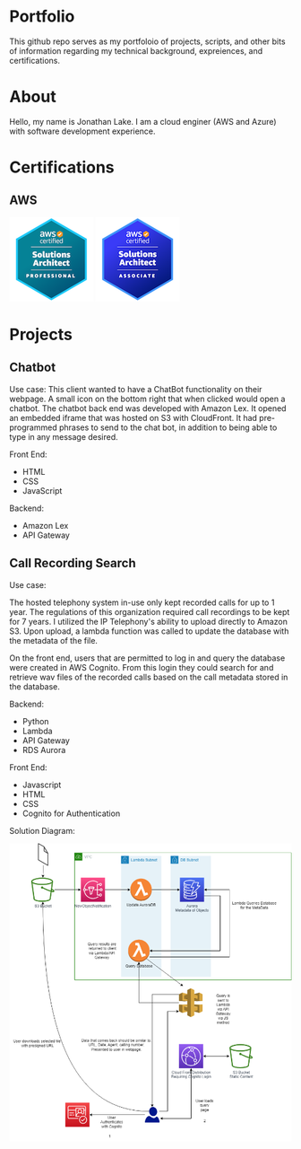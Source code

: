 # Portfolio
This github repo serves as my portfoloio of projects, scripts, and other bits of information regarding my technical background, expreiences, and certifications.

# About
Hello, my name is Jonathan Lake. I am a cloud enginer (AWS and Azure) with software development experience. 

# Certifications
## AWS
![aws-certified-solutions-architect-professional 150x150](/images/aws-certified-solutions-architect-professional-150x150.png) ![aws-certified-solutions-architect-associate](/images/aws-certified-solutions-architect-associate-150x150.png)

# Projects

## Chatbot
Use case:
This client wanted to have a ChatBot functionality on their webpage. A small icon on the bottom right that when clicked would open a chatbot. The chatbot back end was developed with Amazon Lex.
It opened an embedded iframe that was hosted on S3 with CloudFront.
It had pre-programmed phrases to send to the chat bot, in addition to being able to type in any message desired.

Front End:
* HTML
* CSS
* JavaScript

Backend: 
* Amazon Lex
* API Gateway

## Call Recording Search
Use case:

The hosted telephony system in-use only kept recorded calls for up to 1 year. The regulations of this organization required call recordings to be kept for 7 years.
I utilized the IP Telephony's ability to upload directly to Amazon S3. Upon upload, a lambda function was called to update the database with the metadata of the file.

On the front end, users that are permitted to log in and query the database were created in AWS Cognito. From this login they could search for and retrieve wav files of the recorded calls based on the call metadata stored in the database. 

Backend:
* Python
* Lambda
* API Gateway
* RDS Aurora

Front End: 
* Javascript
* HTML
* CSS
* Cognito for Authentication

Solution Diagram:

![Solution Diagram](/images/call-recording.png)